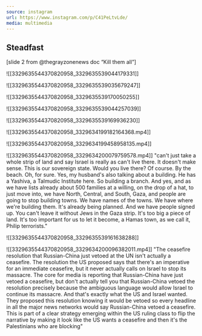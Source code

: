 ```yaml
---
source: instagram
url: https://www.instagram.com/p/C41PeLtvLde/
media: multimedia
---
```


## Steadfast
[slide 2 from @thegrayzonenews doc “Kill them all”]

![[3329635544370820958_3329635539044179331]]

![[3329635544370820958_3329635539035679247]]

![[3329635544370820958_3329635539170050255]]

![[3329635544370820958_3329635539044257039]]

![[3329635544370820958_3329635539169936230]]

![[3329635544370820958_3329634199182164368.mp4]]

![[3329635544370820958_3329634199458958135.mp4]]

![[3329635544370820958_3329634200079759578.mp4]]
	"can't just take a whole strip of land and say Israel is really
	as can't live there.
	It doesn't make sense.
	This is our sovereign state.
	Would you live there?
	Of course.
	By the beach.
	Oh, for sure.
	Yes, my husband's also talking about a building.
	He has a Yashiva, a Talmudic Institute here.
	So building a branch.
	And yes, and as we have lists already about 500 families
	at a willing, on the drop of a hat,
	to just move into, we have North, Central, and South,
	Gaza, and people are going to stop building towns.
	We have names of the towns.
	We have where we're building them.
	It's already being planned.
	And we have people signed up.
	You can't leave it without Jews in the Gaza strip.
	It's too big a piece of land.
	It's too important for us to let it become,
	a Hamas town, as we call it, Philip terrorists."

![[3329635544370820958_3329635539161638288]]

![[3329635544370820958_3329634200096382011.mp4]]
	"The ceasefire resolution that Russian-China just vetoed at the UN isn't actually a ceasefire.
	The resolution the US proposed says that there's an imperative for an immediate ceasefire,
	but it never actually calls on Israel to stop its massacre.
	The core for media is reporting that Russian-China have just vetoed a ceasefire, but don't
	actually tell you that Russian-China vetoed the resolution precisely because the ambiguous
	language would allow Israel to continue its massacre.
	And that's exactly what the US and Israel wanted.
	They proposed this resolution knowing it would be vetoed so every headline in all the
	major news networks would say Russian-China vetoed a ceasefire.
	This is part of a clear strategy emerging within the US ruling class to flip the narrative
	by making it look like the US wants a ceasefire and then it's the Palestinians who are blocking"
